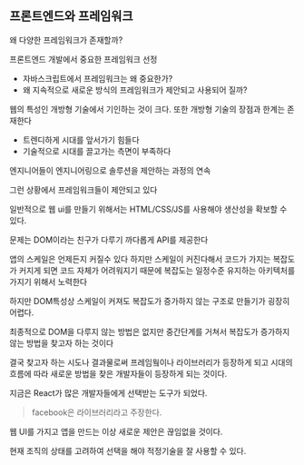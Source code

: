## 프론트엔드와 프레임워크

왜 다양한 프레임워크가 존재할까?

프론트엔드 개발에서 중요한 프레임워크 선정

- 자바스크립트에서 프레임워크는 왜 중요한가?
- 왜 지속적으로 새로운 방식의 프레임워크가 제안되고 사용되어 질까?

웹의 특성인 개방형 기술에서 기인하는 것이 크다. 또한 개방형 기술의 장점과 한계는 존재한다

- 트렌디하게 시대를 앞서가기 힘들다
- 기술적으로 시대를 끌고가는 측면이 부족하다

엔지니어들이 엔지니어링으로 솔루션을 제안하는 과정의 연속

그런 상황에서 프레임워크들이 제안되고 있다

일반적으로 웹 ui를 만들기 위해서는 HTML/CSS/JS를 사용해야 생산성을 확보할 수 있다.

문제는 DOM이라는 친구가 다루기 까다롭게 API를 제공한다

앱의 스케일은 언제든지 커질수 있다 하지만 스케일이 커진다해서 코드가 가지는 복잡도가 커지게 되면 코드 자체가 어려워지기 때문에 복잡도는 일정수준 유지하는 아키텍처를 가지기 위해서 노력한다

하지만 DOM특성상 스케일이 커져도 복잡도가 증가하지 않는 구조로 만들기가 굉장히 어렵다.

최종적으로 DOM을 다루지 않는 방법은 없지만 중간단계를 거쳐서 복잡도가 증가하지 않는 방법을 찾고자 하는 것이다

결국 찾고자 하는 시도나 결과물로써 프레임웤이나 라이브러리가 등장하게 되고 시대의 흐름에 따라 새로운 방법을 찾은 개발자들이 등장하게 되는 것이다.

지금은 React가 많은 개발자들에게 선택받는 도구가 되었다.

> facebook은 라이브러리라고 주장한다.

웹 UI를 가지고 앱을 만드는 이상 새로운 제안은 끊임없을 것이다.

현재 조직의 상태를 고려하여 선택을 해야 적정기술을 잘 사용할 수 있다.
